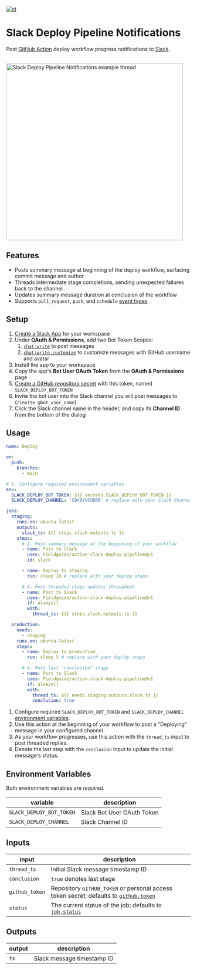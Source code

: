 [![ci](https://github.com/Fieldguide/action-slack-deploy-pipeline/actions/workflows/ci.yml/badge.svg)](https://github.com/Fieldguide/action-slack-deploy-pipeline/actions/workflows/ci.yml)

# Slack Deploy Pipeline Notifications

Post [GitHub Action](https://github.com/features/actions) deploy workflow progress notifications to [Slack](https://slack.com/).

<br />

<img width="482" alt="Slack Deploy Pipeline Notifications example thread" src="https://user-images.githubusercontent.com/847532/196043237-bf16fcf7-ff45-443b-a3b2-ec3d51f17ee5.jpg">

<br />

## Features

- Posts summary message at beginning of the deploy workflow, surfacing commit message and author
- Threads intermediate stage completions, sending unexpected failures back to the channel
- Updates summary message duration at conclusion of the workflow
- Supports `pull_request`, `push`, and `schedule` [event types](https://docs.github.com/en/actions/using-workflows/events-that-trigger-workflows)

## Setup

1. [Create a Slack App](https://api.slack.com/apps) for your workspace
1. Under **OAuth & Permissions**, add two Bot Token Scopes:
   1. [`chat:write`](https://api.slack.com/scopes/chat:write) to post messages
   1. [`chat:write.customize`](https://api.slack.com/scopes/chat:write.customize) to customize messages with GitHub username and avatar
1. Install the app to your workspace
1. Copy the app's **Bot User OAuth Token** from the **OAuth & Permissions** page
1. [Create a GitHub repository secret](https://docs.github.com/en/actions/security-guides/encrypted-secrets#creating-encrypted-secrets-for-a-repository) with this token, named `SLACK_DEPLOY_BOT_TOKEN`
1. Invite the bot user into the Slack channel you will post messages to (`/invite @bot_user_name`)
1. Click the Slack channel name in the header, and copy its **Channel ID** from the bottom of the dialog

## Usage

```yaml
name: Deploy

on:
  push:
    branches:
      - main

# 1. Configure required environment variables
env:
  SLACK_DEPLOY_BOT_TOKEN: ${{ secrets.SLACK_DEPLOY_BOT_TOKEN }}
  SLACK_DEPLOY_CHANNEL: 'C040YVCUDRR' # replace with your Slack Channel ID

jobs:
  staging:
    runs-on: ubuntu-latest
    outputs:
      slack_ts: ${{ steps.slack.outputs.ts }}
    steps:
      # 2. Post summary message at the beginning of your workflow
      - name: Post to Slack
        uses: Fieldguide/action-slack-deploy-pipeline@v1
        id: slack

      - name: Deploy to staging
        run: sleep 10 # replace with your deploy steps

      # 3. Post threaded stage updates throughout
      - name: Post to Slack
        uses: Fieldguide/action-slack-deploy-pipeline@v1
        if: always()
        with:
          thread_ts: ${{ steps.slack.outputs.ts }}

  production:
    needs:
      - staging
    runs-on: ubuntu-latest
    steps:
      - name: Deploy to production
        run: sleep 5 # replace with your deploy steps

      # 4. Post last "conclusion" stage
      - name: Post to Slack
        uses: Fieldguide/action-slack-deploy-pipeline@v1
        if: always()
        with:
          thread_ts: ${{ needs.staging.outputs.slack_ts }}
          conclusion: true
```

1. Configure required `SLACK_DEPLOY_BOT_TOKEN` and `SLACK_DEPLOY_CHANNEL` [environment variables](https://docs.github.com/en/actions/learn-github-actions/environment-variables).
1. Use this action at the beginning of your workflow to post a "Deploying" message in your configured channel.
1. As your workflow progresses, use this action with the `thread_ts` input to post threaded replies.
1. Denote the last step with the `conclusion` input to update the initial message's status.

## Environment Variables

Both environment variables are _required_.

| variable                 | description                |
| ------------------------ | -------------------------- |
| `SLACK_DEPLOY_BOT_TOKEN` | Slack Bot User OAuth Token |
| `SLACK_DEPLOY_CHANNEL`   | Slack Channel ID           |

## Inputs

| input          | description                                                                                                                                                              |
| -------------- | ------------------------------------------------------------------------------------------------------------------------------------------------------------------------ |
| `thread_ts`    | Initial Slack message timestamp ID                                                                                                                                       |
| `conclusion`   | `true` denotes last stage                                                                                                                                                |
| `github_token` | Repository `GITHUB_TOKEN` or personal access token secret; defaults to [`github.token`](https://docs.github.com/en/actions/learn-github-actions/contexts#github-context) |
| `status`       | The current status of the job; defaults to [`job.status`](https://docs.github.com/en/actions/learn-github-actions/contexts#job-context)                                  |

## Outputs

| output | description                |
| ------ | -------------------------- |
| `ts`   | Slack message timestamp ID |
